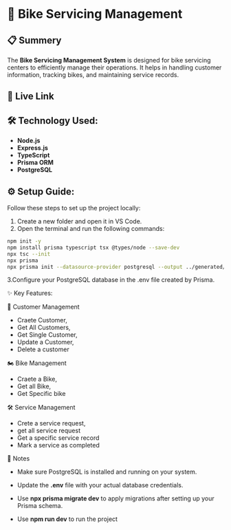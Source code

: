 # 🚴 Bike Servicing Management

## 📋 Summery

The **Bike Servicing Management System** is designed for bike servicing centers to efficiently manage their operations. It helps in handling customer information, tracking bikes, and maintaining service records.

## 🔗 Live Link

## 🛠 Technology Used:

- **Node.js**
- **Express.js**
- **TypeScript**
- **Prisma ORM**
- **PostgreSQL**

## ⚙️ Setup Guide:

Follow these steps to set up the project locally:

1. Create a new folder and open it in VS Code.
2. Open the terminal and run the following commands:

```bash
npm init -y
npm install prisma typescript tsx @types/node --save-dev
npx tsc --init
npx prisma
npx prisma init --datasource-provider postgresql --output ../generated/prisma
```

3.Configure your PostgreSQL database in the .env file created by Prisma.

✨ Key Features:

👤 Customer Management
* Craete Customer,
* Get All Customers,
* Get Single Customer,
* Update a Customer,
* Delete a customer

🏍️ Bike Management

* Craete a Bike,
* Get all Bike,
* Get Specific bike

🛠️ Service Management

* Crete a service request,
* get all service request
* Get a specific service record
* Mark a service as completed

📌 Notes 
* Make sure PostgreSQL is installed and running on your system.

* Update the **.env** file with your actual database credentials.

* Use **npx prisma migrate dev** to apply migrations after setting up your Prisma schema.

* Use **npm run dev** to run the project